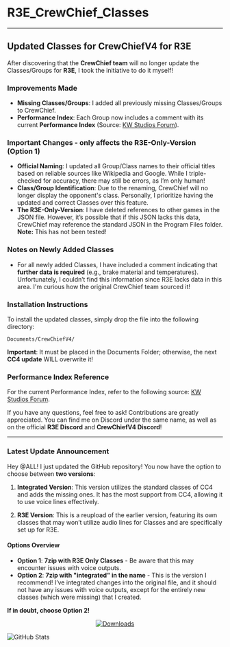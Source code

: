 # R3E_CrewChief_Classes
---
## Updated Classes for CrewChiefV4 for R3E

After discovering that the **CrewChief team** will no longer update the Classes/Groups for **R3E**, I took the initiative to do it myself!

### Improvements Made

- **Missing Classes/Groups**: I added all previously missing Classes/Groups to CrewChief.
- **Performance Index**: Each Group now includes a comment with its current **Performance Index** (Source: [KW Studios Forum](https://forum.kw-studios.com/index.php?threads/performance-index.10084/page-6#post-252538)).

### Important Changes - only affects the R3E-Only-Version (Option 1)

- **Official Naming**: I updated all Group/Class names to their official titles based on reliable sources like Wikipedia and Google. While I triple-checked for accuracy, there may still be errors, as I’m only human!
- **Class/Group Identification**: Due to the renaming, CrewChief will no longer display the opponent's class. Personally, I prioritize having the updated and correct Classes over this feature.
- **The R3E-Only-Version**: I have deleted references to other games in the JSON file. However, it’s possible that if this JSON lacks this data, CrewChief may reference the standard JSON in the Program Files folder. **Note:** This has not been tested!

### Notes on Newly Added Classes

- For all newly added Classes, I have included a comment indicating that **further data is required** (e.g., brake material and temperatures). Unfortunately, I couldn’t find this information since R3E lacks data in this area. I'm curious how the original CrewChief team sourced it!

### Installation Instructions

To install the updated classes, simply drop the file into the following directory:

```
Documents/CrewChiefV4/
```
**Important**: It must be placed in the Documents Folder; otherwise, the next **CC4 update** WILL overwrite it!

### Performance Index Reference

For the current Performance Index, refer to the following source: [KW Studios Forum](https://forum.kw-studios.com/index.php?threads/performance-index.10084/page-7#post-252813).

If you have any questions, feel free to ask! Contributions are greatly appreciated. You can find me on Discord under the same name, as well as on the official **R3E Discord** and **CrewChiefV4 Discord**!

---

### Latest Update Announcement

Hey @ALL! I just updated the GitHub repository! You now have the option to choose between **two versions**:

1. **Integrated Version**: This version utilizes the standard classes of CC4 and adds the missing ones. It has the most support from CC4, allowing it to use voice lines effectively.
   
2. **R3E Version**: This is a reupload of the earlier version, featuring its own classes that may won’t utilize audio lines for Classes and are specifically set up for R3E.

#### Options Overview

- **Option 1**: **7zip with R3E Only Classes** - Be aware that this may encounter issues with voice outputs.
- **Option 2**: **7zip with "integrated" in the name** - This is the version I recommend! I’ve integrated changes into the original file, and it should not have any issues with voice outputs, except for the entirely new classes (which were missing) that I created.

**If in doubt, choose Option 2!**

<p align="center">
    <a href="https://github.com/ToastyBanK3nobi/R3E_CrewChief_Classes/releases">
        <img src="https://img.shields.io/github/downloads/ToastyBanK3nobi/R3E_CrewChief_Classes/total.svg?style=flat-square&label=Downloads" alt="Downloads">
    </a>
</p>

![GitHub Stats](https://github-readme-stats.vercel.app/api?username=ToastyBanK3nobi&repo=R3E-CrewChief_CLasses&show_icons=true)

